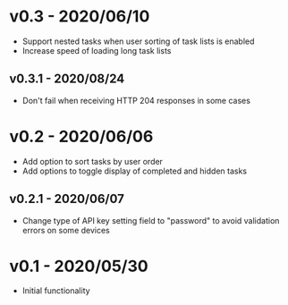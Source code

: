 # v0.3 - 2020/06/10

- Support nested tasks when user sorting of task lists is enabled
- Increase speed of loading long task lists

## v0.3.1 - 2020/08/24

- Don't fail when receiving HTTP 204 responses in some cases

# v0.2 - 2020/06/06

- Add option to sort tasks by user order
- Add options to toggle display of completed and hidden tasks

## v0.2.1 - 2020/06/07

- Change type of API key setting field to "password" to avoid validation errors on some devices

# v0.1 - 2020/05/30

- Initial functionality
